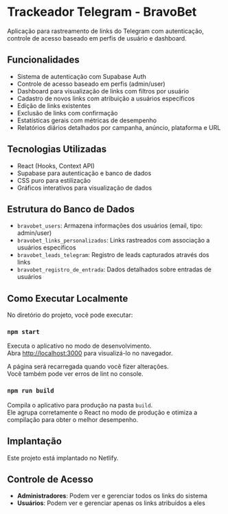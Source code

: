 # Trackeador Telegram - BravoBet

Aplicação para rastreamento de links do Telegram com autenticação, controle de acesso baseado em perfis de usuário e dashboard.

## Funcionalidades

- Sistema de autenticação com Supabase Auth
- Controle de acesso baseado em perfis (admin/user)
- Dashboard para visualização de links com filtros por usuário
- Cadastro de novos links com atribuição a usuários específicos
- Edição de links existentes
- Exclusão de links com confirmação
- Estatísticas gerais com métricas de desempenho
- Relatórios diários detalhados por campanha, anúncio, plataforma e URL

## Tecnologias Utilizadas

- React (Hooks, Context API)
- Supabase para autenticação e banco de dados
- CSS puro para estilização
- Gráficos interativos para visualização de dados

## Estrutura do Banco de Dados

- `bravobet_users`: Armazena informações dos usuários (email, tipo: admin/user)
- `bravobet_links_personalizados`: Links rastreados com associação a usuários específicos
- `bravobet_leads_telegram`: Registro de leads capturados através dos links
- `bravobet_registro_de_entrada`: Dados detalhados sobre entradas de usuários

## Como Executar Localmente

No diretório do projeto, você pode executar:

### `npm start`

Executa o aplicativo no modo de desenvolvimento.\
Abra [http://localhost:3000](http://localhost:3000) para visualizá-lo no navegador.

A página será recarregada quando você fizer alterações.\
Você também pode ver erros de lint no console.

### `npm run build`

Compila o aplicativo para produção na pasta `build`.\
Ele agrupa corretamente o React no modo de produção e otimiza a compilação para obter o melhor desempenho.

## Implantação

Este projeto está implantado no Netlify.

## Controle de Acesso

- **Administradores**: Podem ver e gerenciar todos os links do sistema
- **Usuários**: Podem ver e gerenciar apenas os links atribuídos a eles
